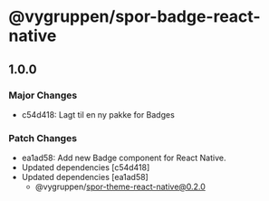 # @vygruppen/spor-badge-react-native

## 1.0.0
### Major Changes

- c54d418: Lagt til en ny pakke for Badges

### Patch Changes

- ea1ad58: Add new Badge component for React Native.
- Updated dependencies [c54d418]
- Updated dependencies [ea1ad58]
  - @vygruppen/spor-theme-react-native@0.2.0
